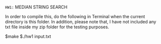 `HW1:` MEDIAN STRING SEARCH

In order to compile this, do the following in Terminal when the current directory is this folder. In addition, please note that, I have not included any txt file inside my zip folder for the testing purposes.

$make
$./hw1 input.txt

